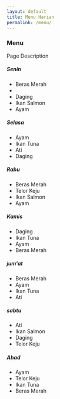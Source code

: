 ```yaml
---
layout: default
title: Menu Harian
permalink: /menu/
---
```


<div class="page-description">
  <h3>Menu</h3>
  <p>Page Description</p>
</div>

<div class="menu-container">
  <div class="menu-item">
    <h5>Senin</h5>
    <ul>
      <li class="bubur-halus">Beras Merah<li>
      <li class="bubur-halus">Daging</li>
      <li class="bubur-kasar">Ikan Salmon</li>
      <li class="bubur-kasar">Ayam</li>
    </ul>
  </div>
  <div class="menu-item">
    <h5>Selasa</h5>
    <ul>
      <li class="bubur-halus">Ayam</li>
      <li class="bubur-halus">Ikan Tuna</li>
      <li class="bubur-kasar">Ati</li>
      <li class="bubur-kasar">Daging</li>
    </ul>
  </div>
  <div class="menu-item">
    <h5>Rabu</h5>
    <ul>
      <li class="bubur-halus">Beras Merah</li>
      <li class="bubur-halus">Telor Keju</li>
      <li class="bubur-kasar">Ikan Salmon</li>
      <li class="bubur-kasar">Ayam</li>
    </ul>
  </div>
  <div class="menu-item">
    <h5>Kamis</h5>
    <ul>
      <li class="bubur-halus">Daging</li>
      <li class="bubur-halus">Ikan Tuna</li>
      <li class="bubur-kasar">Ayam</li>
      <li class="bubur-kasar">Beras Merah</li>
    </ul>
  </div>
  <div class="menu-item">
    <h5>jum'at</h5>
    <ul>
      <li class="bubur-halus">Beras Merah</li>
      <li class="bubur-halus">Ayam</li>
      <li class="bubur-kasar">Ikan Tuna</li>
      <li class="bubur-kasar">Ati</li>
    </ul>
  </div>
  <div class="menu-item">
    <h5>sabtu</h5>
    <ul>
      <li class="bubur-halus">Ati</li>
      <li class="bubur-halus">Ikan Salmon</li>
      <li class="bubur-kasar">Daging</li>
      <li class="bubur-kasar">Telor Keju</li>
    </ul>
  </div>
  <div class="menu-item">
    <h5>Ahad</h5>
    <ul>
      <li class="bubur-kasar">Ayam</li>
      <li class="bubur-kasar">Telor Keju</li>
      <li class="bubur-halusr">Ikan Tuna</li>
      <li class="bubur-halus">Beras Merah</li>
    </ul>
  </div>
</div>
